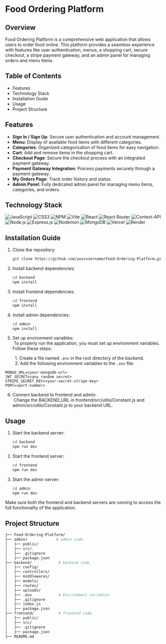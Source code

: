 # Food Ordering Platform

## Overview

Food Ordering Platform is a comprehensive web application that allows users to order food online. This platform provides a seamless experience with features like user authentication, menus, a shopping cart, secure checkout, a stripe payment gateway, and an admin panel for managing orders and menu items.

## Table of Contents

- Features
- Technology Stack
- Installation Guide
- Usage
- Project Structure

## Features

- **Sign In / Sign Up**: Secure user authentication and account management.
- **Menu**: Display of available food items with different categories.
- **Categories**: Organized categorization of food items for easy navigation.
- **Cart**: Add and remove items in the shopping cart.
- **Checkout Page**: Secure the checkout process with an integrated payment gateway.
- **Payment Gateway Integration**: Process payments securely through a payment gateway.
- **My Orders Page**: Track order history and status.
- **Admin Panel**: Fully dedicated admin panel for managing menu items, categories, and orders.

## Technology Stack
![JavaScript](https://img.shields.io/badge/javascript-%23323330.svg?style=for-the-badge&logo=javascript&logoColor=%23F7DF1E) ![CSS3](https://img.shields.io/badge/css3-%231572B6.svg?style=for-the-badge&logo=css3&logoColor=white) ![NPM](https://img.shields.io/badge/NPM-%23CB3837.svg?style=for-the-badge&logo=npm&logoColor=white) ![Vite](https://img.shields.io/badge/vite-%23646CFF.svg?style=for-the-badge&logo=vite&logoColor=white) ![React](https://img.shields.io/badge/react-%2320232a.svg?style=for-the-badge&logo=react&logoColor=%2361DAFB) ![React Router](https://img.shields.io/badge/React_Router-CA4245?style=for-the-badge&logo=react-router&logoColor=white) ![Context-API](https://img.shields.io/badge/Context--Api-000000?style=for-the-badge&logo=react) ![Node.js](https://img.shields.io/badge/-Node.js-339933?logo=node.js&logoColor=white&style=for-the-badge) ![Express.js](https://img.shields.io/badge/express.js-%23404d59.svg?style=for-the-badge&logo=express&logoColor=%2361DAFB) ![Nodemon](https://img.shields.io/badge/NODEMON-%23323330.svg?style=for-the-badge&logo=nodemon&logoColor=%BBDEAD) ![MongoDB](https://img.shields.io/badge/-MongoDB-47A248?logo=mongodb&logoColor=white&style=for-the-badge) ![Vercel](https://img.shields.io/badge/vercel-%23000000.svg?style=for-the-badge&logo=vercel&logoColor=white) ![Render](https://img.shields.io/badge/Render-%46E3B7.svg?style=for-the-badge&logo=render&logoColor=white)

## Installation Guide

1. Clone the repository:
   ```bash
   git clone https://github.com/yourusername/Food-Ordering-Platform.git
2. Install backend dependencies:
   ```bash
   cd backend
   npm install
3. Install frontend dependencies:
   ```bash
   cd frontend
   npm install
4. Install admin dependencies:
   ```bash
   cd admin
   npm install
5. Set up environment variables:\
&nbsp;To properly run the application, you must set up environment variables. Follow these steps:

&nbsp;&nbsp;&nbsp;&nbsp;&nbsp;&nbsp;&nbsp;&nbsp;1. Create a file named `.env` in the root directory of the backend.\
&nbsp;&nbsp;&nbsp;&nbsp;&nbsp;&nbsp;&nbsp;&nbsp;2. Add the following environment variables to the `.env` file:

   ```plaintext
   MONGO_URL=<your-mongodb-url>
   JWT_SECRET=<any random secret>
   STRIPE_SECRET_KEY=<your-secret-stripe-key>
   PORT=<port-number>
```
6. Connect backend to frontend and admin:\
&nbsp;Change the BACKEND_URL in frontend/src/utils/Constant.js and admin/src/utils/Constant.js to your backend URL.

## Usage

1. Start the backend server:
   ```bash
   cd backend
   npm run dev
2. Start the frontend server:
   ```bash
   cd frontend
   npm run dev
2. Start the admin server:
   ```bash
   cd admin
   npm run dev
Make sure both the frontend and backend servers are running to access the full functionality of the application.

## Project Structure
```bash
├── Food-Ordering-Platform/
├── admin/             # admin code
│   ├── public/
│   ├── src/
│   ├── .gitignore
│   ├── package.json
├── backend/            # backend code
│   ├── config/
│   ├── controllers/
│   ├── middlewares/
│   ├── models/
│   ├── routes/
│   ├── uploads/
│   ├── .env            # Environment variables
│   ├── .gitignore
│   ├── index.js
│   ├── package.json
├── frontend/           # frontend code
│   ├── public/
│   ├── src/
│   ├── .gitignore
│   ├── package.json
├── README.md
